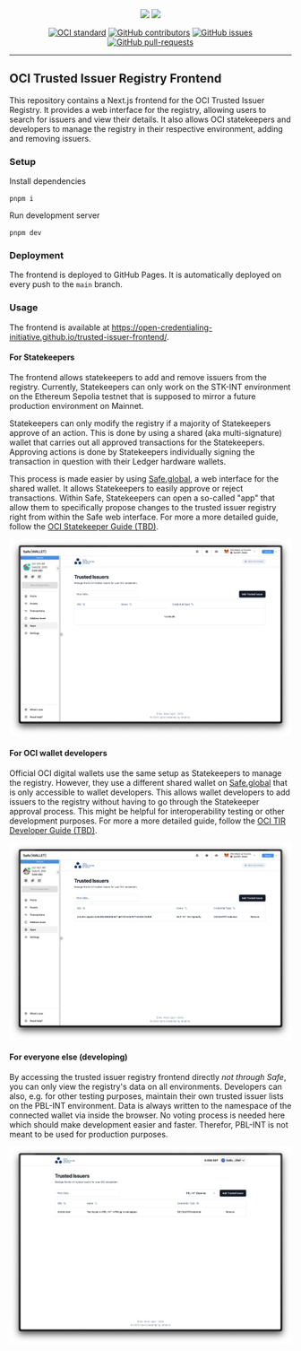 <div align="center">
    <img src="https://raw.githubusercontent.com/strumswell/trusted-issuer-registry/main/img/logo-light.png#gh-light-mode-only" width="360"/>
    <img src="https://raw.githubusercontent.com/strumswell/trusted-issuer-registry/main/img/logo-dark.png#gh-dark-mode-only" width="360"/>
</div>

<div align="center">

[![OCI standard](https://img.shields.io/badge/OCI-standard-blue)](https://open-credentialing-initiative.github.io/Digital-Wallet-Conformance-Criteria/latest/)
[![GitHub contributors](https://badgen.net/github/contributors/Open-Credentialing-Initiative/trusted-issuer-frontend)](https://github.com/Open-Credentialing-Initiative/trusted-issuer-frontend/graphs/contributors/)
[![GitHub issues](https://img.shields.io/github/issues/Open-Credentialing-Initiative/trusted-issuer-frontend.svg)](https://github.com/Open-Credentialing-Initiative/trusted-issuer-frontend/issues/)
[![GitHub pull-requests](https://img.shields.io/github/issues-pr/Open-Credentialing-Initiative/trusted-issuer-frontend.svg)](https://github.com/Open-Credentialing-Initiative/trusted-issuer-frontend/pull/)

</div>

---

## OCI Trusted Issuer Registry Frontend

This repository contains a Next.js frontend for the OCI Trusted Issuer Registry. It provides a web interface for the 
registry, allowing users to search for issuers and view their details. It also allows OCI statekeepers and developers
to manage the registry in their respective environment, adding and removing issuers.

### Setup

Install dependencies

```shell
pnpm i
```

Run development server

```shell
pnpm dev
```

### Deployment

The frontend is deployed to GitHub Pages. It is automatically deployed on every push to the `main` branch.

### Usage

The frontend is available at https://open-credentialing-initiative.github.io/trusted-issuer-frontend/.

#### For Statekeepers

The frontend allows statekeepers to add and remove issuers from the registry. Currently, Statekeepers can only work on
the STK-INT environment on the Ethereum Sepolia testnet that is supposed to mirror a future production environment on
Mainnet.

Statekeepers can only modify the registry if a majority of Statekeepers approve of an action. This is done by using a
shared (aka multi-signature) wallet that carries out all approved transactions for the Statekeepers. Approving actions
is done by Statekeepers individually signing the transaction in question with their Ledger hardware wallets.

This process is made easier by using [Safe.global](Safe.global), a web interface for the shared wallet. It allows 
Statekeepers to easily approve or reject transactions. Within Safe, Statekeepers can open a so-called "app" that allow 
them to specifically propose changes to the trusted issuer registry right from within the Safe web interface. For more a 
more detailed guide, follow the [OCI Statekeeper Guide (TBD)](#).

![Safe screenshot with trusted issuer app](./img/safe-stk.png)

#### For OCI wallet developers

Official OCI digital wallets use the same setup as Statekeepers to manage the registry. However, they use a different
shared wallet on [Safe.global](Safe.global) that is only accessible to wallet developers. This allows wallet developers 
to add issuers to the registry without having to go through the Statekeeper approval process. This might be helpful for 
interoperability testing or other development purposes. For more a
more detailed guide, follow the [OCI TIR Developer Guide (TBD)](#).

![Safe screenshot with trusted issuer app](./img/safe-wlt.png)

#### For everyone else (developing)

By accessing the trusted issuer registry frontend directly *not through Safe*, you can only view the registry's data on
all environments. Developers can also, e.g. for other testing purposes, maintain their own trusted issuer lists on
the PBL-INT environment. Data is always written to the namespace of the connected wallet via inside the browser. No
voting process is needed here which should make development easier and faster. Therefor, PBL-INT is not meant to be
used for production purposes.

![Safe screenshot with trusted issuer app](./img/safe-pbl.png)
